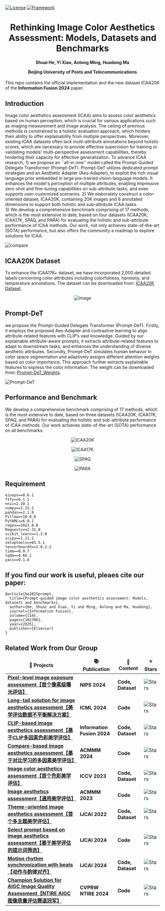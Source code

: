 [![License](https://img.shields.io/badge/License-Apache%202.0-blue.svg)](https://opensource.org/licenses/Apache-2.0)
[![Framework](https://img.shields.io/badge/PyTorch-%23EE4C2C.svg?&logo=PyTorch&logoColor=white)](https://pytorch.org/)

<div align="center">
<h1>
<b>
Rethinking Image Color Aesthetics Assessment: Models, Datasets and Benchmarks
</b>
</h1>
<h4>
<b>
Shuai He, Yi Xiao, Anlong Ming, Huadong Ma
    
Beijing University of Posts and Telecommunications
</b>
</h4>
</div>

This repo contains the official implementation and the new dataset ICAA20K of the **Information Fusion 2024** paper.


## Introduction
Image color aesthetics assessment (ICAA) aims to assess color aesthetics based on human perception, which is crucial for various applications such as imaging measurement and image analysis.
The ceiling of previous methods is constrained to a holistic evaluation approach, which hinders their ability to offer explainability from multiple perspectives. Moreover, existing ICAA datasets often lack multi-attribute annotations beyond holistic scores, which are necessary to provide effective supervision for training or validating models' multi-perspective assessment capabilities, thereby hindering their capacity for effective generalization.
To advance ICAA research, 1) we propose an ``all-in-one'' model called the Prompt-Guided Delegate Transformer (Prompt-DeT). Prompt-DeT utilizes dedicated prompt strategies and an Aesthetic Adapter (Aes-Adapter), to exploit the rich visual language prior embedded in large pre-trained vision-language models. It enhances the model's perception of multiple attributes, enabling impressive zero-shot and fine-tuning capabilities on sub-attribute tasks, and even supports user-customized scenarios.
2) We elaborately construct a color-oriented dataset, ICAA20K, containing 20K images and 6 annotated dimensions to support both holistic and sub-attribute ICAA tasks.    
3) We develop a comprehensive benchmark comprising of 17 methods, which is the most extensive to date, based on four datasets (ICAA20K, ICAA17K, SPAQ, and PARA) for evaluating the holistic and sub-attribute performance of ICAA methods.
Our work, not only achieves state-of-the-art (SOTA) performance, but also offers the community a roadmap to explore solutions for ICAA.

![compare](https://github.com/user-attachments/assets/79a7eccb-abdf-465b-b1a3-e59d3bf27887)


## ICAA20K Dataset
To enhance the ICAA17K+ dataset, we have incorporated 2,000 detailed labels concerning color attributes including colorfulness, harmony, and temperature annotations. The dataset can be downloaded from: [ICAA20K Dataset](https://drive.google.com/file/d/1tUo9o--ls18phooYHZhAPrkYf8IKqrGr/view?usp=sharing).
<div align="center">
    
![image](https://github.com/woshidandan/DeT-Plus/assets/15050507/561076c4-d14d-4f06-afab-82e986e64901)

</div>

## Prompt-DeT
we propose the Prompt-Guided Delegate Transformer (Prompt-DeT). Firstly, it employs the proposed Aes-Adapter and contrastive learning to align attribute-related features with CLIP’s vast knowledge. Guided by our explainable attribute-aware prompts, it extracts attribute-related features to adapt to downstream tasks, and enhances the understanding of diverse aesthetic attributes.
Secondly, Prompt-DeT simulates human behavior in color space segmentation and adaptively assigns different attention weights based on color importance. This approach further extracts explainable features to express the color information. The weight can be downloaded from: [Prompt-DeT_Weights](https://drive.google.com/drive/folders/1E7aOnGsvu1ogk-pDmEu4V9DFFq_XJcZI).

![Prompt-DeT](https://github.com/user-attachments/assets/61265d61-48f0-417d-8e1b-f3a04fbe9cf5)

## Performance and Benchmark

We develop a comprehensive benchmark comprising of 17 methods, which is the most extensive to date, based on three datasets (ICAA20K, ICAA17K, SPAQ, and PARA) for evaluating the holistic and sub-attribute performance of ICAA methods. Our work achieves state-of-the-art (SOTA) performance on all benchmarks.
<div align="center">
    
![ICAA20K](https://github.com/user-attachments/assets/9eebb014-4f02-4396-818b-72cb7a96f5a9)

![ICAA17K](https://github.com/user-attachments/assets/ba27ba75-f244-45dd-b922-88c3fd3cbb34)

![SPAQ](https://github.com/user-attachments/assets/1f959023-5811-4f4d-9f9e-18b346da4933)

![PARA](https://github.com/user-attachments/assets/f6f7dd4c-c586-4eee-b148-f3c5bd4f8600)

</div>

## Requirement
```
einops==0.6.1
ftfy==6.1.1
nni==2.10.1
numpy==1.25.2
pandas==2.1.0
Pillow==10.0.0
PyYAML==6.0.1
regex==2023.8.8
Requests==2.31.0
scikit_learn==1.3.0
scipy==1.11.2
setuptools==65.5.1
tensorboardX==2.6.2.2
timm==0.9.7
tqdm==4.66.1
yacs==0.1.8
```


## If you find our work is useful, pleaes cite our paper:
```
@article{he2025prompt,
  title={Prompt-guided image color aesthetics assessment: Models, datasets and benchmarks},
  author={He, Shuai and Xiao, Yi and Ming, Anlong and Ma, Huadong},
  journal={Information Fusion},
  volume={114},
  pages={102706},
  year={2025},
  publisher={Elsevier}
}
```

## Related Work from Our Group
<table>
  <thead align="center">
    <tr>
      <td><b>🎁 Projects</b></td>
      <td><b>📚 Publication</b></td>
      <td><b>🌈 Content</b></td>
      <td><b>⭐ Stars</b></td>
    </tr>
  </thead>
  <tbody>
    <tr>
      <td><a href="https://github.com/woshidandan/Pixel-level-No-reference-Image-Exposure-Assessment"><b>Pixel-level image exposure assessment【首个像素级曝光评估】</b></a></td>
      <td><b>NIPS 2024</b></td>
      <td><b>Code, Dataset</b></td>
      <td><img alt="Stars" src="https://img.shields.io/github/stars/woshidandan/Pixel-level-No-reference-Image-Exposure-Assessment?style=flat-square&labelColor=343b41"/></td>
    </tr>
    <tr>
      <td><a href="https://github.com/woshidandan/Long-Tail-image-aesthetics-and-quality-assessment"><b>Long-tail solution for image aesthetics assessment【美学评估数据不平衡解决方案】</b></a></td>
      <td><b>ICML 2024</b></td>
      <td><b>Code</b></td>
      <td><img alt="Stars" src="https://img.shields.io/github/stars/woshidandan/Long-Tail-image-aesthetics-and-quality-assessment?style=flat-square&labelColor=343b41"/></td>
    </tr>
    <tr>
      <td><a href="https://github.com/woshidandan/Prompt-DeT"><b>CLIP-based image aesthetics assessment【基于CLIP多因素色彩美学评估】</b></a></td>
      <td><b>Information Fusion 2024</b></td>
      <td><b>Code, Dataset</b></td>
      <td><img alt="Stars" src="https://img.shields.io/github/stars/woshidandan/Prompt-DeT?style=flat-square&labelColor=343b41"/></td>
    </tr>
    <tr>
      <td><a href="https://github.com/woshidandan/SR-IAA-image-aesthetics-and-quality-assessment"><b>Compare-based image aesthetics assessment【基于对比学习的多因素美学评估】</b></a></td>
      <td><b>ACMMM 2024</b></td>
      <td><b>Code</b></td>
      <td><img alt="Stars" src="https://img.shields.io/github/stars/woshidandan/SR-IAA-image-aesthetics-and-quality-assessment?style=flat-square&labelColor=343b41"/></td>
    </tr>
    <tr>
      <td><a href="https://github.com/woshidandan/Image-Color-Aesthetics-and-Quality-Assessment"><b>Image color aesthetics assessment【首个色彩美学评估】</b></a></td>
      <td><b>ICCV 2023</b></td>
      <td><b>Code, Dataset</b></td>
      <td><img alt="Stars" src="https://img.shields.io/github/stars/woshidandan/Image-Color-Aesthetics-and-Quality-Assessment?style=flat-square&labelColor=343b41"/></td>
    </tr>
    <tr>
      <td><a href="https://github.com/woshidandan/Image-Aesthetics-and-Quality-Assessment"><b>Image aesthetics assessment【通用美学评估】</b></a></td>
      <td><b>ACMMM 2023</b></td>
      <td><b>Code</b></td>
      <td><img alt="Stars" src="https://img.shields.io/github/stars/woshidandan/Image-Aesthetics-and-Quality-Assessment?style=flat-square&labelColor=343b41"/></td>
    </tr>
    <tr>
      <td><a href="https://github.com/woshidandan/TANet-image-aesthetics-and-quality-assessment"><b>Theme-oriented image aesthetics assessment【首个多主题美学评估】</b></a></td>
      <td><b>IJCAI 2022</b></td>
      <td><b>Code, Dataset</b></td>
      <td><img alt="Stars" src="https://img.shields.io/github/stars/woshidandan/TANet-image-aesthetics-and-quality-assessment?style=flat-square&labelColor=343b41"/></td>
    </tr>
    <tr>
      <td><a href="https://github.com/woshidandan/AK4Prompts"><b>Select prompt based on image aesthetics assessment【基于美学评估的提示词筛选】</b></a></td>
      <td><b>IJCAI 2024</b></td>
      <td><b>Code</b></td>
      <td><img alt="Stars" src="https://img.shields.io/github/stars/woshidandan/AK4Prompts?style=flat-square&labelColor=343b41"/></td>
    </tr>
    <tr>
      <td><a href="https://github.com/mRobotit/M2Beats"><b>Motion rhythm synchronization with beats【动作与韵律对齐】</b></a></td>
      <td><b>IJCAI 2024</b></td>
      <td><b>Code, Dataset</b></td>
      <td><img alt="Stars" src="https://img.shields.io/github/stars/mRobotit/M2Beats?style=flat-square&labelColor=343b41"/></td>
    </tr>
    <tr>
      <td><a href="https://github.com/woshidandan/Champion-Solution-for-CVPR-NTIRE-2024-Quality-Assessment-on-AIGC"><b>Champion Solution for AIGC Image Quality Assessment【NTIRE AIGC图像质量评估赛道冠军】</b></a></td>
      <td><b>CVPRW NTIRE 2024</b></td>
      <td><b>Code</b></td>
      <td><img alt="Stars" src="https://img.shields.io/github/stars/woshidandan/Champion-Solution-for-CVPR-NTIRE-2024-Quality-Assessment-on-AIGC?style=flat-square&labelColor=343b41"/></td>
    </tr>
  </tbody>
</table>
